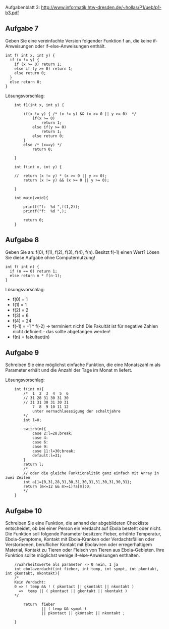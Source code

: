 Aufgabenblatt 3: http://www.informatik.htw-dresden.de/~hollas/P1/ueb/p1-b3.pdf

## Aufgabe 7

Geben Sie eine vereinfachte Version folgender Funktion f an, die keine if-Anweisungen oder if-else-Anweisungen enthält.

    int f( int x, int y) {
      if (x != y) {
        if (x >= 0) return 1;
        else if (y >= 0) return 1;
        else return 0;
      }
      else return 0;
    }
    
Lösungsvorschlag:

		int f1(int x, int y) {
		
			if(x != y) { /* (x != y) && (x >= 0 || y >= 0)  */
				if(x >= 0)
					return 1;
				else if(y >= 0)
					return 1;
				else return 0;
			}
			else /* (x==y) */
				return 0;
		
		}
		
		int f(int x, int y) {
		
		//	return (x != y) * (x >= 0 || y >= 0);
			return (x != y) && (x >= 0 || y >= 0);
		
		}
		
		int main(void){
		
			printf("f:  %d ",f(1,2));
			printf("f:  %d ",);
		
			return 0;
		}
		
## Aufgabe 8

Geben Sie an: f(0), f(1), f(2), f(3), f(4), f(n).
Besitzt f(-1) einen Wert?
Lösen Sie diese Aufgabe ohne Computernutzung!

    int f( int n) {
      if (n == 0) return 1;
      else return n * f(n-1);
    }
    
Lösungsvorschlag:

* f(0) = 1
* f(1) = 1 
* f(2) = 2
* f(3) = 6
* f(4) = 24
* f(-1) = -1 * f(-2) -> terminiert nicht! Die Fakultät ist für negative Zahlen nicht definiert - das sollte abgefangen werden!
* f(n) = fakultaet(n)

## Aufgabe 9

Schreiben Sie eine möglichst einfache Funktion, die eine Monatszahl m als Parameter erhält und die Anzahl der Tage im Monat m liefert.

Lösungsvorschlag:

		int f(int m){
			/*  1  2  3  4  5  6
			// 31 28 31 30 31 30
			// 31 31 30 31 30 31
			    7  8  9 10 11 12
				unter vernachlaessigung der schaltjahre
			*/
			int l=0;
			
			switch(m){
				case 2:l=28;break;
				case 4:
				case 6:
				case 9:
				case 11:l=30;break;
				default:l=31;
			}
			return l;
		    /*
		    // oder die gleiche Funktionalität ganz einfach mit Array in zwei Zeilen
		    int a[]={0,31,28,31,30,31,30,31,31,30,31,30,31};
		    return (m<=12 && m>=1)?a[m]:0;
		    */
		}
		
## Aufgabe 10

Schreiben Sie eine Funktion, die anhand der abgebildeten Checkliste entscheidet, ob bei einer Person ein Verdacht auf Ebola besteht oder
nicht. Die Funktion soll folgende Parameter besitzen: Fieber, erhöhte Temperatur, Ebola-Symptome, Kontakt mit Ebola-Kranken oder Verdachtsfällen oder Verstorbenen, beruflicher
Kontakt mit Ebolaviren oder erregerhaltigem Material, Kontakt zu Tieren oder Fleisch von Tieren aus Ebola-Gebieten.
Ihre Funktion sollte möglichst wenige if-else-Anweisungen enthalten.

		//wahrheitswerte als parameter -> 0 nein, 1 ja
		int ebolaverdacht(int fieber, int temp, int sympt, int pkontakt, int gkontakt, nkontakt){
		/*
		Kein Verdacht:
		0 => ! temp && ! ( pkontact || gkontakt || nkontakt )
		  =>  temp || ( pkontact || gkontakt || nkontakt )
		*/
		
			return	fieber
					|| ( temp && sympt )
					|| pkontact || gkontakt || nkontakt ;
		
		}
